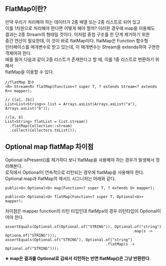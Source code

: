 ## FlatMap이란?
만약 우리가 처리해야 하는 데이터가 2중 배열 또는 2중 리스트로 되어 있고  
이를 1차원으로 처리해야 한다면 어떻게 해야 할까? 이러한 경우에 map을 이용해도  
결과는 2중 Stream의 형태일 것이다. 이처럼 중첩 구조를 한 단계 제거하기 위한  
중간 연산이 필요한데, 이 것이 바로 flatMap이다. flatMap은 Function 함수형  
인터페이스를 매개변수로 받고 있는데, 이 매개변수는 Stream을 extends하여 구현한  
객체여햐 한다.  
예를 들어 다음과 같이 2중 리스트가 존재한다고 할 때, 이를 1중 리스트로 변환하기 위해서  
flatMap을 이용할 수 있다.
```
//flatMap 함수
<R> Stream<R> flatMap(Function<? super T, ? extends Stream<? extends R>> mapper);

// [[a], [b]]
List<List<String>> list = Arrays.asList(Arrays.asList("a"), Arrays.asList("b"));

//[a, b]
List<String> flatList = list.stream()
  .flatMap(Collection::stream)
  .collect(Collectors.toList());
```

## Optional map flatMap 차이점
Optional isPresent()를 제거하다 보니 flatMap을 사용해야 하는 경우가 발생해서 정리해본다.  
로직에서 Optional이 연속적으로 리턴되는 경우에 flatMap을 사용해야 한다.  
Optional map과 flatMap의 메서드 시그니처는 아래와 같다.
```
public<U> Optional<U> map(Function<? super T, ? extends U> mapper);

public<U> Optional<U> flatMap(Function<? super T, Optional<U>> mapper);
```
차이점은 mapper function의 리턴 타입인데 flatMpa의 경우 리턴타입이 Optional이어야 한다.

```
assertEquals(Optional.of(Optional.of("STRING")), Optional.of("string")
                                                         .map(s -> Optiona.of("STRING")));
assertEquals(Optional.of("STRING"), Optional.of("string")
                                             .flatMap(s -> Optional.of("STRING")));
```
**※ map은 결과를 Optional로 감싸서 리턴하는 반면 flatMap()은 그냥 반환한다.**

























